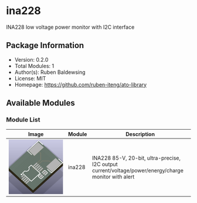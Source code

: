 # ina228

INA228 low voltage power monitor with I2C interface

## Package Information

- Version: 0.2.0
- Total Modules: 1
- Author(s): Ruben Baldewsing
- License: MIT
- Homepage: https://github.com/ruben-iteng/ato-library

## Available Modules

### Module List

| Image | Module | Description |
|-------|--------|-------------|
|![ina228](https://github.com/ruben-iteng/ato-library/raw/main/packages/ina228/assets/ina228.png)| ina228 | INA228 85-V, 20-bit, ultra-precise, I2C output<br>    current/voltage/power/energy/charge monitor with alert |
